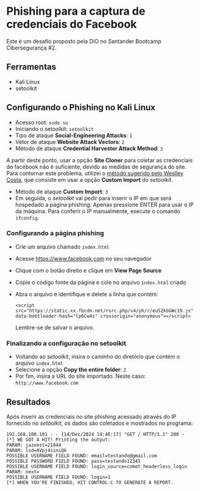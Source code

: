 # Phishing para a captura de credenciais do Facebook

Este é um desafio proposto pela DIO no Santander Bootcamp Cibersegurança #2.

## Ferramentas
- Kali Linux
- setoolkit

## Configurando o Phishing no Kali Linux
- Acesso root: `sudo su`
- Iniciando o setoolkit: `setoolkit`
- Tipo de ataque **Social-Engineering Attacks**: `1`
- Vetor de ataque **Website Attack Vectors**: `2`
- Método de ataque **Credential Harvester Attack Method**: `3`

A partir deste ponto, usar a opção **Site Cloner** para coletar as credenciais do facebook não é suficiente, devido as medidas de segurança do site. Para contornar este problema, utilizei o [método sugerido pelo Weslley Costa](https://github.com/cassiano-dio/cibersecurity-desafio-phishing), que consiste em usar a opção **Custom Import** do _setoolkit_.

- Método de ataque **Custom Import**: `3`
- Em seguida, o _setoolkit_ vai pedir para inserir o IP em que será hospedado a página phishing. Apenas pressione ENTER para usar o IP da máquina. Para conferir o IP manualmente, execute o comando `ifconfig`.

### Configurando a página phishing
- Crie um arquivo chamado `index.html`
- Acesse https://www.facebook.com no seu navegador
- Clique com o botão direito e clique em **View Page Source**
- Copie o código fonte da página e cole no arquivo `index.html` criado
- Abra o arquivo e identifique e delete a linha que contém:
    
    `<script src="https://static.xx.fbcdn.net/rsrc.php/v4/yh/r/eu52kbGWc19.js" data-bootloader-hash="lp6Cw4s" crossorigin="anonymous"></script>`
    
    Lembre-se de salvar o arquivo.

### Finalizando a configuração no setoolkit
- Voltando ao _setoolkit_, insira o caminho do diretório que contém o arquivo `index.html`
- Selecione a opção **Copy the entire folder**: `2`
- Por fim, insira a URL do site importado. Neste caso: `http://www.facebook.com`

## Resultados

Após inserir as credenciais no site phishing acessado através do IP fornecido no _setoolkit_, os dados são coletados e mostrados no programa:
```
192.168.100.101 - - [14/Dec/2024 14:46:17] "GET / HTTP/1.1" 200 -
[*] WE GOT A HIT! Printing the output:
PARAM: jazoest=21044            
PARAM: lsd=AVpj4siniQk                                                             
POSSIBLE USERNAME FIELD FOUND: email=testando@gmail.com                                            
POSSIBLE PASSWORD FIELD FOUND: pass=testando12345                                                  
POSSIBLE USERNAME FIELD FOUND: login_source=comet_headerless_login                                 
PARAM: next=          
POSSIBLE USERNAME FIELD FOUND: login=1                                                             
[*] WHEN YOU'RE FINISHED, HIT CONTROL-C TO GENERATE A REPORT. 
```
